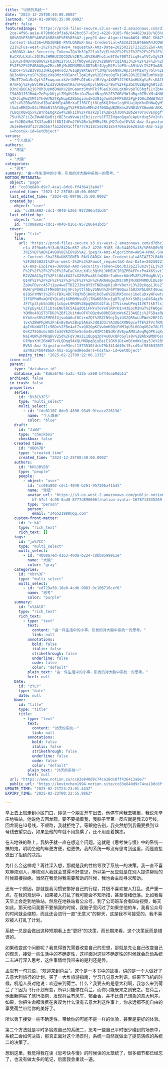 ```yaml
---
title: "讨厌的系统一"
date: "2023-12-25T08:40:00.000Z"
lastmod: "2024-01-09T06:35:00.000Z"
draft: false
featuredImage: "https://prod-files-secure.s3.us-west-2.amazonaws.com/d7dbc101-8\
  2ce-4f96-ae1a-879bd6c9f3a6/842bc657-d3c2-4220-9185-f8c344023a18/%E6%80%9D%E8%\
  80%83%E5%BF%AB%E4%B8%8E%E6%85%A2.jpeg?X-Amz-Algorithm=AWS4-HMAC-SHA256&X-Amz-\
  Content-Sha256=UNSIGNED-PAYLOAD&X-Amz-Credential=ASIAZI2LB466WA4JCOWG%2F20250\
  221%2Fus-west-2%2Fs3%2Faws4_request&X-Amz-Date=20250221T232255Z&X-Amz-Expires\
  =3600&X-Amz-Security-Token=IQoJb3JpZ2luX2VjELb%2F%2F%2F%2F%2F%2F%2F%2F%2F%2Fw\
  EaCXVzLXdlc3QtMiJHMEUCIQCQZb%2B7LaQ%2BdPho1ie5TXo708TJLcq0suYVCvIg%2BL08IQIgJ\
  11u%2FdNDvo0B0G%2F0ZRNI2YSCCJCfNbywAZ9y3%2BQWVrIqiAQI3%2F%2F%2F%2F%2F%2F%2F%2\
  F%2F%2F%2FARAAGgw2Mzc0MjMxODM4MDUiDD7bRf4UyyMlPitdPSrcA9lbVrI%2F3wANJNvNVTBFb\
  K1DoFT5%2BzV8oJ3HkLgeHvod37G1qBy9XtE6YYlJMqru66Nmk3HpJCFPMIwYy7GlF%2BW5mb2E5w\
  QU3oNOvyrySF%2BgLzXe8Mzr00IanclIg41dye%2BJrec8qTkjGW%2B%2BZHWZumYKeQUOX0%2FO%\
  2BoTT2mGa5cQyL%2FxwqaocxkVelNPFsDImKzvJMtVgz4XNPYJCYKS4nHUXgYaEisKA1PVVEmN3Z4\
  H7mFGj%2FyEVCRHiAid2V2k0wmtRa7nFGqnKpvlGW6xzr8wY%2FkpZGIVUZBp9gAHtiUifGybN4F6\
  D3nCHBOCA2j6P0h3UyMdBN8K%2BnGaantSMyMTkjfGe63G0ULqXNkvp8TG5bgf11YZbA0aeAI9fKE\
  I5A8DJJ5JRm4e7ePqzUKjytZMgU%2BviOaZkwiHNrp9%2F37ORV9W1dBgz0ZMsYMi4HNB3OlKe0qt\
  %2FJiqMwZXMf2YheW7NZtKpNupK28bSqidndkO39Ig7wm%2FPPSOA2PgFIO0sZWWWTWJCeEek7NI9\
  u92sV%2BBwSBUsdIBaC4MHIp40MrXaEJ3BCFjf8Lg6KQJMoxlcg6YUajXpKhvDHNwQyM34TziRo5I\
  lVw2uRMJDvO4iYR6bR17AYA0ggT%2F9IW4nMMn2470GOqUBZEkhsAVN01UYX0wmWrAKKJK4jDSfFn\
  rLBqcKQwq5x%2BYnbEOgXZw4%2Bk1ib%2FP8sk2pls%2BxLhJ0m%2BbZe70rxuVEnpgfYJiEPj1BM\
  75uH%2FiLZeZWwNHQoBtjVBE3zaNVwAjtEbijzzr%2FTZIHgooQgaOLApUrdsg5Vx2nfaphqTBBDQ\
  wnf%2BOzMmLTX37awB3ff8DIIdFmJ76%2Bv1qFMMsJRLjM27cQofEV&X-Amz-Signature=79172f\
  363e06e8df13728da67fa12d841cff07779118c5e2921854706a16e203&X-Amz-SignedHeader\
  s=host&x-id=GetObject"
series:
  - "个人成长"
authors:
  - "陈猛"
tags:
  - "大脑"
categories:
  - "思考"
summary: "由一件生活中的小事，引发的对大脑中系统一的思考。"
NOTION_METADATA:
  object: "page"
  id: "cc83e840-d9c7-4ca1-8dc8-ff436413a8e7"
  created_time: "2023-12-25T08:40:00.000Z"
  last_edited_time: "2024-01-09T06:35:00.000Z"
  created_by:
    object: "user"
    id: "cc08a802-cdc1-4040-b261-957206a41bd5"
  last_edited_by:
    object: "user"
    id: "cc08a802-cdc1-4040-b261-957206a41bd5"
  cover:
    type: "file"
    file:
      url: "https://prod-files-secure.s3.us-west-2.amazonaws.com/d7dbc101-82ce-4f96-a\
        e1a-879bd6c9f3a6/842bc657-d3c2-4220-9185-f8c344023a18/%E6%80%9D%E8%80%8\
        3%E5%BF%AB%E4%B8%8E%E6%85%A2.jpeg?X-Amz-Algorithm=AWS4-HMAC-SHA256&X-Am\
        z-Content-Sha256=UNSIGNED-PAYLOAD&X-Amz-Credential=ASIAZI2LB4666X7WHLPS\
        %2F20250221%2Fus-west-2%2Fs3%2Faws4_request&X-Amz-Date=20250221T232206Z\
        &X-Amz-Expires=3600&X-Amz-Security-Token=IQoJb3JpZ2luX2VjELj%2F%2F%2F%2\
        F%2F%2F%2F%2F%2F%2FwEaCXVzLXdlc3QtMiJHMEUCIFQZPBkFFnrPo4X6Ssvt7HuDriS5w\
        R2VZ6ACSqT7%2Fll0AiEA27xX29UPua8tfmD0XrTu6ker6AnM%2F%2F0dgRLVjdIYmoQqiA\
        QI4P%2F%2F%2F%2F%2F%2F%2F%2F%2F%2FARAAGgw2Mzc0MjMxODM4MDUiDG36%2B4gWZwl\
        Za0eFDyrcA57j1py4weTTDZ2JJmxOY5YTNDbapKjuRrV0eYrL3%2BzUqpLJUs2TrE2ZxndE\
        KUHryP0HOitFMk0DY3mjXFc5yttlhEy2GNUn%2F6PT80Quxlb0zXPbL0Kt40uwzOkqYxmAo\
        8jQSnYMNYj%2FFcFBXL4DC7Rq7N5jWeRjkOlw6%2B1MX5xnej1UeCuDxyWFewtdoUdZ9jgF\
        ItFGPhWMvmQYQYQix0jkGM6M6suD1jTNaKB39co1g07LqlhXrSbBijvD4S4qiRm%2BqQhmD\
        JF7tp3lybSn30bj1cbpvL9RO0%2BpqQW3td2faLjCTVisewUPeq1IVK7tkE7lsIMBbA3ewt\
        %2FpEy4LCJlibteENUlRC5AEqdQILFHYuTeYe9lRPrU1n43EocM3HuT%2FWOgel40dP7cwP\
        YQM0u481ST3TDDJ%2Bf12UitWuOFXlOQzdw89bEGHjnWsKZI3AQEij%2FSDasRW4nFYGSiC\
        KYbVroSR%2FMP6IGjvobA6uf8CzrmZQf%2BZfNSnjGyiUS2QR5wLUPWo%2BPJZaRXwVzWpg\
        1vx%2BWPFpW%2FnEvBv8w%2Bvp5A6akJdQ1D3iYA3UEdXON6pcwTTE%2FVsfKMaw%2FjC4D\
        4pIVKoWOfI1c9BDx%2FBe4af7vxQO2OpKCVwhmH9QiFdMJqU5L0GOqUBJe78LFDYnEI0okn\
        OeX275GGuGcGOkfm3dY82CDhe5e3m4kv8IPC1B5dRrAV6ywAMUiAeqMgOPKiqXrjk8z8jqn\
        NaI4QW%2FMRqBvV25d%2FqVJHsiL1Qupq3pY4uOUxQPcGyls8v%2BAbxBMDP6sU0Dpy6LFz\
        UlMpxYHtIBoWBTvVLQDgq9AXQLMNDpq8jyBsiE1GKHjDiwoBCmdWs1gy5Je%2Bta3VrDj%2\
        BV&X-Amz-Signature=93ecf1373530fdcb79b3414d40c15ccd9af983632078655c043f\
        a240a34b0486&X-Amz-SignedHeaders=host&x-id=GetObject"
      expiry_time: "2025-02-22T00:22:06.133Z"
  icon: null
  parent:
    type: "database_id"
    database_id: "8d6a6f9d-5a2c-433b-a560-b744eab9db1a"
  archived: false
  in_trash: false
  properties:
    series:
      id: "B%3C%3FS"
      type: "multi_select"
      multi_select:
        - id: "fdc61107-0de9-4896-9349-9feace22613d"
          name: "个人成长"
          color: "blue"
    draft:
      id: "JiWU"
      type: "checkbox"
      checkbox: false
    Created time:
      id: "UBQ%7B"
      type: "created_time"
      created_time: "2023-12-25T08:40:00.000Z"
    authors:
      id: "bK%3B%5B"
      type: "people"
      people:
        - object: "user"
          id: "cc08a802-cdc1-4040-b261-957206a41bd5"
          name: "陈猛"
          avatar_url: "https://s3-us-west-2.amazonaws.com/public.notion-static.com/775523\
            b7-57cf-4c98-8ad8-8777d898666f/notion-avatar-1678713535269.png"
          type: "person"
          person:
            email: "346521888@qq.com"
    custom-front-matter:
      id: "c~kA"
      type: "rich_text"
      rich_text: []
    tags:
      id: "jw%7CC"
      type: "multi_select"
      multi_select:
        - id: "4b08a7ed-d163-40da-b224-c8bb8599911e"
          name: "大脑"
          color: "gray"
    categories:
      id: "nbY%3F"
      type: "multi_select"
      multi_select:
        - id: "ed729a50-16e0-4cdb-9083-9c106716cef6"
          name: "思考"
          color: "purple"
    summary:
      id: "x%3AlD"
      type: "rich_text"
      rich_text:
        - type: "text"
          text:
            content: "由一件生活中的小事，引发的对大脑中系统一的思考。"
            link: null
          annotations:
            bold: false
            italic: false
            strikethrough: false
            underline: false
            code: false
            color: "default"
          plain_text: "由一件生活中的小事，引发的对大脑中系统一的思考。"
          href: null
    Date:
      id: "zYLY"
      type: "date"
      date: null
    Name:
      id: "title"
      type: "title"
      title:
        - type: "text"
          text:
            content: "讨厌的系统一"
            link: null
          annotations:
            bold: false
            italic: false
            strikethrough: false
            underline: false
            code: false
            color: "default"
          plain_text: "讨厌的系统一"
          href: null
  url: "https://www.notion.so/cc83e840d9c74ca18dc8ff436413a8e7"
  public_url: "https://kevinchen1994.notion.site/cc83e840d9c74ca18dc8ff436413a8e7"
UPDATE_TIME: "2025-02-21T23:23:01.443Z"
EXPIRY_TIME: "2025-02-22T00:22:55.986Z"

---
```

<link rel="stylesheet" href="https://cdn.jsdelivr.net/npm/katex@0.16.2/dist/katex.min.css" integrity="sha384-bYdxxUwYipFNohQlHt0bjN/LCpueqWz13HufFEV1SUatKs1cm4L6fFgCi1jT643X" crossorigin="anonymous">


早上去上班走到小区门口，碰见一个朋友开车出去，他停车问我去哪里，我说朱辛庄地铁站，他说他去回龙观，要不要捎着我，我脑子里第一反应就是我去8号线，回龙观在13号线，不顺路，我就拒绝了。等跟他告别，我突然想到我需要换到13号线去望京西，如果坐他的车就不用换乘了，还不用走着挨冻。


在去地铁的路上，我脑子就一直在想这个问题，这就是《思考快与慢》中的系统一搞的鬼，明明坐他的车更方便，也更快，我的系统一却没有思考到这里，而是直接做出了拒绝的决策。


为什么会这样呢？再往深入想，那就是我的性格导致了系统一的决策。我一直不喜欢麻烦别人，麻烦别人我就会觉得不好意思，所以第一反应就是在别人提供帮助的时候直接拒绝。当然在我觉得我需要帮助的时候，我也会主动寻求帮助。


还有一个原因，那就是我习惯安排好自己的行程，并很不喜欢被人打乱。说严重一点，在我的规划中，如果被人打乱了我可能会不知所措，甚至情绪低落。比如我每天早上会走到地铁站，然后在地铁站看公众号，到了公司班车会看B站视频，每天如此。那天他问我要不要捎我的时候，我脑子里闪过了如果坐他的车，我看公众号的时间就会缩短，而且还会进行一直“无意义”的聊天，这是我不可接受的，我不喜欢被人打乱了计划。


系统一总是会做出这种短期看上去“更好”的决策，而长期来看，这个决策反而是错误的。


如果改变这个问题呢？我觉得首先需要改变自己的思想，那就是先让自己改变自己的观念，接受一些生活中的不确定性，这样面对这些不确定性的时候就会启动系统二去进行深入思考，这件事情给我带来的是利还是弊。


孟岩有一句咒语，“欢迎来到荷兰”。这个是一本书中的故事，讲的是一个人做好了去意大利旅行的计划，买了一大堆旅游指南，学习几句意大利语，结果下飞机的时候，机组人员对他说：欢迎来到荷兰。什么？我要去的是意大利啊，我怎么来到荷兰了？因为飞行计划有变，所以只能停在荷兰，而你只能既来之则安之。在荷兰，他重新购买了旅行指南，发现荷兰有风车、郁金香，并不比自己想象的意大利差。如果，你把生命都浪费在哀叹为什么没有去意大利这件事上，你永远都不能自由的享受荷兰带给你的美好了。


所以勇于接受一些不确定性，带给你的可能不是一样的体验，甚至是更好的体验。


第二个方法就是平时多锻炼自己的系统二，思考一些自己平时很少碰到的场景中，系统二会如何决策，那真正面对这个场景时，系统一自然就做出了提前演练的系统二的决策了。


想到这里，我觉得我在读《思考快与慢》的时候读的太笼统了，很多细节都已经忘了，也没有做太多的笔记，后面我会重读一遍。

